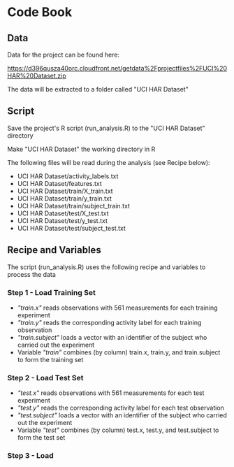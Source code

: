Code Book
=========

Data
----
Data for the project can be found here:

https://d396qusza40orc.cloudfront.net/getdata%2Fprojectfiles%2FUCI%20HAR%20Dataset.zip

The data will be extracted to a folder called "UCI HAR Dataset"

Script
------

Save the project's R script (run_analysis.R) to the "UCI HAR Dataset" directory

Make "UCI HAR Dataset" the working directory in R

The following files will be read during the analysis (see Recipe below):

- UCI HAR Dataset/activity_labels.txt
- UCI HAR Dataset/features.txt
- UCI HAR Dataset/train/X_train.txt
- UCI HAR Dataset/train/y_train.txt
- UCI HAR Dataset/train/subject_train.txt
- UCI HAR Dataset/test/X_test.txt
- UCI HAR Dataset/test/y_test.txt
- UCI HAR Dataset/test/subject_test.txt

Recipe and Variables
--------------------

The script (run_analysis.R) uses the following recipe and variables to process the data 

### Step 1 - Load Training Set

- <em>"train.x"</em> reads observations with 561 measurements for each training experiment
- <em>"train.y"</em> reads the corresponding activity label for each training observation
- <em>"train.subject"</em> loads a vector with an identifier of the subject who carried out the experiment
- Variable <em>"train"</em> combines (by column) train.x, train.y, and train.subject to form the training set

### Step 2 - Load Test Set

- <em>"test.x"</em> reads observations with 561 measurements for each test experiment
- <em>"test.y"</em> reads the corresponding activity label for each test observation
- <em>"test.subject"</em> loads a vector with an identifier of the subject who carried out the experiment 
- Variable <em>"test"</em> combines (by column) test.x, test.y, and test.subject to form the test set


### Step 3 - Load 
